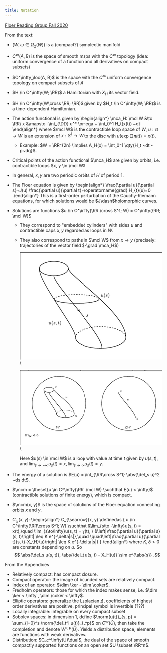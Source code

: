 ```yaml
---
title: Notation
---
```


[Floer Reading Group Fall 2020](../../../../zets/Floer%20Reading%20Group%20Fall%202020.md)

From the text:

- $(W, \omega \in \Omega_2(W))$ is a (compact?) symplectic manifold

- $C^\infty(A, B)$ is the space of smooth maps with the $C^\infty$ topology (idea: uniform convergence of a function and all derivatives on compact subsets)
- $C^\infty_\loc(A, B)$ is the space with the $C^\infty$ uniform convergence topology on compact subsets of $A$

- $H \in C^\infty(W; \RR)$ a Hamiltonian with $X_H$ its vector field.

- $H \in C^\infty(W\cross \RR; \RR)$ given by $H_t \in C^\infty(W; \RR)$ is a time-dependent Hamiltonian.

- The action functional is given by
  \begin{align*}
  \mca_H: \mcl W &\to \RR\\
  x &\mapsto -\int_{\DD} u^* \omega + \int_0^1 H_t(x(t)) ~dt
  \end{align*}
  where $\mcl W$ is the contractible loop space of $W$,
  $u: \DD \to W$ is an extension of $x: S^1\to W$ to the disc with $u(\exp(2\pi i t)) = x(t)$.
  - Example: $W = \RR^{2n} \implies A_H(x) = \int_0^1 \qty{H_t ~dt - p~dq}$. 

- Critical points of the action functional $\mca_H$ are given by orbits, i.e. contractible loops $x, y \in \mcl W$
- In general, $x, y$ are two periodic orbits of $H$ of period 1.

- The Floer equation is given by
  \begin{align*}
  \frac{\partial u}{\partial s}+J(u) \frac{\partial u}{\partial t}+\operatorname{grad} H_{t}(u)=0
  .\end{align*}
  This is a first-order perturbation of the Cauchy-Riemann equations, for which solutions would be $J\dash$holomorphic curves.

- Solutions are functions $u \in C^\infty(\RR \cross S^1; W) = C^\infty(\RR; \mcl W)$
  - They correspond to "embedded cylinders" with sides $u$ and contractible caps $x, y$ regarded as loops in $W$.
  - They also correspond to paths in $\mcl W$ from $x\to y$ (precisely: trajectories of the vector field $-\grad \mca_H$)

    ![](figures/u.png)\
    
    ![](figures/image_2020-04-13-15-49-17.png)\

    Here $u(s) \in \mcl W$ is a loop with value at time $t$ given by $u(s, t)$, and $\lim_{s\to - \infty} u_s(t) = x, \lim_{s\to \infty} u_s(t) = y$.

- The energy of a solution is $E(u) = \int_{\RR\cross S^1} \abs{\del_s u}^2 ~ds dt$.
- $\mcm = \theset{u \in C^\infty(\RR; \mcl W) \suchthat E(u) < \infty}$ (contractible solutions of finite energy), which is compact.

- $\mcm(x, y)$ is the space of solutions of the Floer equation connecting orbits $x$ and $y$.

- $C_{\searrow}(x, y)$:
  \begin{align*}
  C_{\searrow}(x, y) \definedas \{
  u \in C^\infty(\RR\cross S^1; W) \suchthat 
  &\lim_{s\to -\infty}u(s, t) = x(t),\quad 
  \lim_{s\to\infty}u(s, t) = y(t), \\
  &\left|\frac{\partial u}{\partial s}(s, t)\right| \leq K e^{-\delta|s|},\quad 
  \quad\left|\frac{\partial u}{\partial t}(s, t)-X_{H}(u)\right| \leq K e^{-\delta|s|}
  \}
  \end{align*}
  where $K, \delta > 0$ are constants depending on $u$.
  So 
  $$
  \abs{\del_s u(s, t)}, \abs{\del_t u(s, t) - X_H(u)}  \sim e^{\abs{s}}
  .$$

From the Appendices

- Relatively compact: has compact closure.
- Compact operator: the image of bounded sets are relatively compact.
- Index of an operator: $\dim \ker - \dim \coker$.
- Fredholm operators: those for which the index makes sense, i.e. $\dim \ker < \infty , \dim \coker < \infty$.
- Elliptic operators: generalize the Laplacian $\Delta$, coefficients of highest order derivatives are positive, principal symbol is invertible (???)
- Locally integrable: integrable on every compact subset
- Sobolev spaces: in dimension 1, define $\norm{u(t)}_{s, p} = \sum_{i=0}^s \norm{\del_t^i u(t)}_{L^p}$ on $C^\infty(\bar U)$, then take the completion and denote $W^{s, p}(\bar U)$.
  Yields a distribution space, elements are functions with weak derivatives.
- Distribution: $C_c^\infty(U)\dual$, the dual of the space of smooth compactly supported functions on an open set $U \subset \RR^n$.
